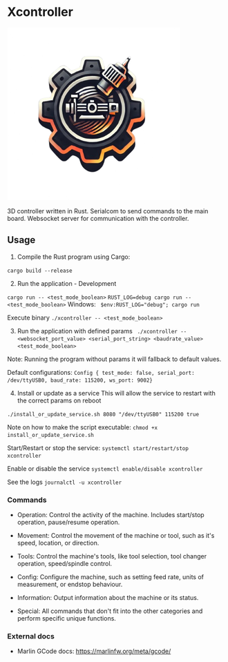 # Xcontroller

<img src=".github/logo.png" alt="xcontroller logo" width="400"/>

3D controller written in Rust. Serialcom to send commands to the main board. Websocket server for communication with the controller.

## Usage

1. Compile the Rust program using Cargo:

```cargo build --release```

2. Run the application - Development

```cargo run -- <test_mode_boolean>```
```RUST_LOG=debug cargo run -- <test_mode_boolean>```
Windows: ``` $env:RUST_LOG="debug"; cargo run```

Execute binary
```./xcontroller -- <test_mode_boolean>```

3. Run the application with defined params
``` ./xcontroller -- <websocket_port_value> <serial_port_string> <baudrate_value> <test_mode_boolean>```

Note:
Running the program without params it will fallback to default values.

Default configurations:
``` Config { test_mode: false, serial_port: /dev/ttyUSB0, baud_rate: 115200, ws_port: 9002} ```

4. Install or update as a service
This will allow the service to restart with the correct params on reboot

```./install_or_update_service.sh 8080 "/dev/ttyUSB0" 115200 true```

Note on how to make the script executable:
```chmod +x install_or_update_service.sh```


Start/Restart or stop the service:
```systemctl start/restart/stop xcontroller ```

Enable or disable the service
```systemctl enable/disable xcontroller ```

See the logs
```journalctl -u xcontroller```

### Commands

- Operation: Control the activity of the machine. Includes start/stop operation, pause/resume operation.

- Movement: Control the movement of the machine or tool, such as it's speed, location, or direction.

- Tools: Control the machine's tools, like tool selection, tool changer operation, speed/spindle control.

- Config: Configure the machine, such as setting feed rate, units of measurement, or endstop behaviour.

- Information: Output information about the machine or its status.

- Special: All commands that don't fit into the other categories and perform specific unique functions.

### External docs

- Marlin GCode docs: https://marlinfw.org/meta/gcode/
